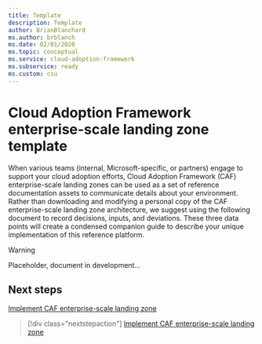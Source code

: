 ```yaml
---
title: Template
description: Template
author: BrianBlanchard
ms.author: brblanch
ms.date: 02/01/2020
ms.topic: conceptual
ms.service: cloud-adoption-framework
ms.subservice: ready
ms.custom: csu
---
```


# Cloud Adoption Framework enterprise-scale landing zone template

When various teams (internal, Microsoft-specific, or partners) engage to support your cloud adoption efforts, Cloud Adoption Framework (CAF) enterprise-scale landing zones can be used as a set of reference documentation assets to communicate details about your environment. Rather than downloading and modifying a personal copy of the CAF enterprise-scale landing zone architecture, we suggest using the following document to record decisions, inputs, and deviations. These three data points will create a condensed companion guide to describe your unique implementation of this reference platform.

<!-- TODO: Need content here. -->

> [!WARNING]
> Placeholder, document in development...

## Next steps

[Implement CAF enterprise-scale landing zone](./implementation.md)

> [!div class="nextstepaction"]
> [Implement CAF enterprise-scale landing zone](./implementation.md)
